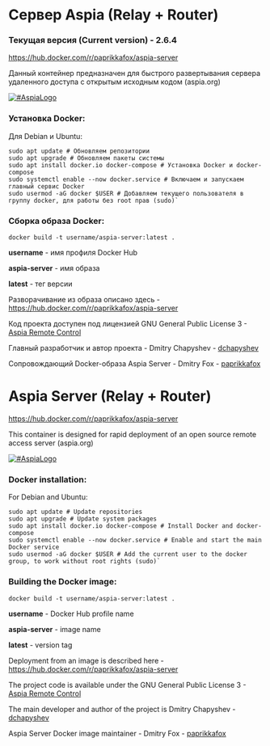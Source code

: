# Сервер Aspia (Relay + Router)
### Текущая версия (Current version) - 2.6.4

https://hub.docker.com/r/paprikkafox/aspia-server

Данный контейнер предназначен для быстрого развертывания сервера удаленного доступа с открытым исходным кодом (aspia.org)

[![#AspiaLogo](https://www.aspia.org/images/logo.png "#AspiaLogo")](https://www.aspia.org/ "#AspiaLogo")

### Установка Docker:

Для Debian и Ubuntu:

```shell
sudo apt update # Обновляем репозитории
sudo apt upgrade # Обновляем пакеты системы
sudo apt install docker.io docker-compose # Установка Docker и docker-compose
sudo systemctl enable --now docker.service # Включаем и запускаем главный сервис Docker
sudo usermod -aG docker $USER # Добавляем текущего пользователя в группу docker, для работы без root прав (sudo)`
```

### Сборка образа Docker:

```shell
docker build -t username/aspia-server:latest .
```

**username** - имя профиля Docker Hub

**aspia-server** - имя образа 

**latest** - тег версии

Разворачивание из образа описано здесь - https://hub.docker.com/r/paprikkafox/aspia-server

Код проекта доступен под лицензией GNU General Public License 3 - [Aspia Remote Control](https://github.com/dchapyshev/aspia "dchapyshev")

Главный разработчик и автор проекта - Dmitry Chapyshev - [dchapyshev](https://github.com/dchapyshev/ "dchapyshev")

Сопровождающий Docker-образа Aspia Server - Dmitry Fox -  [paprikkafox](https://github.com/paprikkafox/ "paprikkafox")



# Aspia Server (Relay + Router)

https://hub.docker.com/r/paprikkafox/aspia-server

This container is designed for rapid deployment of an open source remote access server (aspia.org)

[![#AspiaLogo](https://www.aspia.org/lib/tpl/bootstrap3/images/logo.png "#AspiaLogo")](https://www.aspia.org/ "#AspiaLogo")

### Docker installation:

For Debian and Ubuntu:

```shell
sudo apt update # Update repositories
sudo apt upgrade # Update system packages
sudo apt install docker.io docker-compose # Install Docker and docker-compose
sudo systemctl enable --now docker.service # Enable and start the main Docker service
sudo usermod -aG docker $USER # Add the current user to the docker group, to work without root rights (sudo)`
```

### Building the Docker image:

```shell
docker build -t username/aspia-server:latest .
```

**username** - Docker Hub profile name

**aspia-server** - image name

**latest** - version tag

Deployment from an image is described here - https://hub.docker.com/r/paprikkafox/aspia-server

The project code is available under the GNU General Public License 3 - [Aspia Remote Control](https://github.com/dchapyshev/aspia "dchapyshev")

The main developer and author of the project is Dmitry Chapyshev - [dchapyshev](https://github.com/dchapyshev/ "dchapyshev")

Aspia Server Docker image maintainer - Dmitry Fox - [paprikkafox](https://github.com/paprikkafox/ "paprikkafox")
